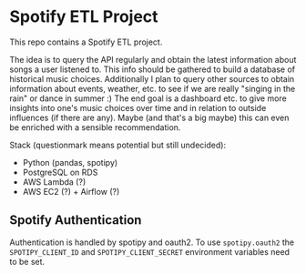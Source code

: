 # Spotify ETL Project

This repo contains a Spotify ETL project. 

The idea is to query the API regularly and obtain the latest information about songs a user listened to. 
This info should be gathered to build a database of historical music choices.
Additionally I plan to query other sources to obtain information about events, weather, etc. to see if we are really "singing in the rain" or dance in summer :)
The end goal is a dashboard etc. to give more insights into one's music choices over time and in relation to outside influences (if there are any).
Maybe (and that's a big maybe) this can even be enriched with a sensible recommendation. 


Stack (questionmark means potential but still undecided):

- Python (pandas, spotipy)
- PostgreSQL on RDS 
- AWS Lambda (?)
- AWS EC2 (?) + Airflow (?)



## Spotify Authentication

Authentication is handled by spotipy and oauth2. 
To use `spotipy.oauth2` the `SPOTIPY_CLIENT_ID` and `SPOTIPY_CLIENT_SECRET` environment variables need to be set.